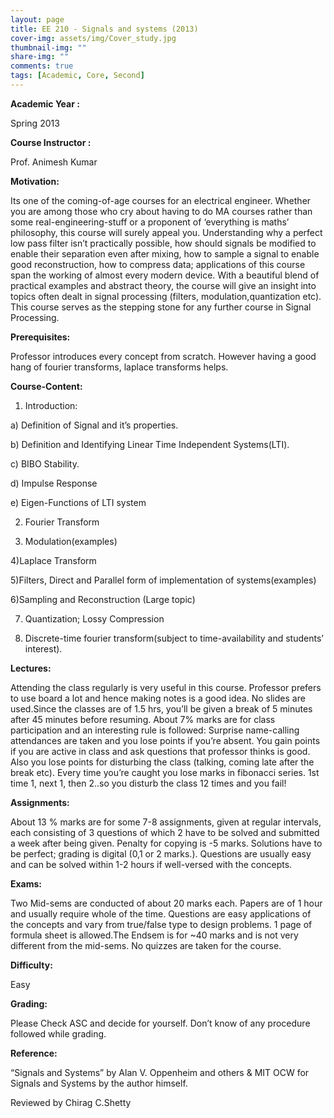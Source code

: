```yaml
---
layout: page
title: EE 210 - Signals and systems (2013)
cover-img: assets/img/Cover_study.jpg
thumbnail-img: ""
share-img: ""
comments: true
tags: [Academic, Core, Second]
---
```



**Academic Year :** 

Spring 2013

**Course Instructor :**

 Prof. Animesh Kumar

**Motivation:**

 Its one of the coming-of-age courses for an electrical engineer. Whether you are among those who cry about having to do MA courses rather than some real-engineering-stuff or a proponent of ‘everything is maths’ philosophy, this course will surely appeal you.  Understanding why a perfect low pass filter isn’t practically possible, how should signals be modified to enable their separation even after mixing, how to sample a signal to enable good reconstruction, how to compress data; applications of this course span the working of almost every modern device.  With a beautiful blend of practical examples and abstract theory, the course will give an insight into topics often dealt in signal processing (filters, modulation,quantization etc). This course serves as the stepping stone for any further course in Signal Processing.

**Prerequisites:**

 Professor introduces every concept from scratch. However having a good hang of fourier transforms, laplace transforms helps.

**Course-Content:**

1) Introduction:

a) Definition of Signal and it’s properties.

b) Definition and Identifying Linear Time Independent Systems(LTI).

c) BIBO Stability.

d) Impulse Response

e) Eigen-Functions of LTI system

2) Fourier Transform

3) Modulation(examples)

4)Laplace Transform

5)Filters, Direct and Parallel form of implementation of systems(examples)

6)Sampling and Reconstruction (Large topic)

7) Quantization; Lossy Compression

8) Discrete-time fourier transform(subject to time-availability and students’ interest).

**Lectures:**

Attending the class regularly is very useful in this course. Professor prefers to use board a lot and hence making notes is a good idea. No slides are used.Since the classes are of 1.5 hrs, you’ll be given a break of 5 minutes after 45 minutes before resuming. About 7% marks are for class participation and an interesting rule is followed: Surprise name-calling attendances are taken and you lose points if you’re absent. You gain points if you are active in class and ask questions that professor thinks is good. Also you lose points for  disturbing the class (talking, coming late after the break etc). Every time you’re caught you lose marks in fibonacci series. 1st time 1, next 1, then 2..so you disturb the class 12 times and you fail!

**Assignments:**

About 13 % marks are for some 7-8 assignments, given at regular intervals, each consisting of 3 questions of which 2 have to be solved and submitted a week after being given. Penalty for copying is -5 marks. Solutions have to be perfect; grading is digital (0,1 or 2 marks.). Questions are usually easy and can be solved within 1-2 hours if well-versed with the concepts.

**Exams:**

Two Mid-sems are conducted of about 20 marks each. Papers are of 1 hour and usually require whole of the time. Questions are easy applications of the concepts and vary from true/false type to design problems. 1 page of formula sheet is allowed.The Endsem is for ~40 marks and is not very different from the mid-sems. No quizzes are taken for the course.

**Difficulty:**

Easy

**Grading:**

 Please Check ASC and decide for yourself. Don’t know of any procedure followed while grading.

**Reference:**

“Signals and Systems” by Alan V. Oppenheim and others & MIT OCW for Signals and Systems by the author himself.

Reviewed by Chirag C.Shetty
